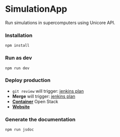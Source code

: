 # SimulationApp
Run simulations in supercomputers using Unicore API.

### Installation
``` npm install ```

### Run as dev
``` npm run dev ```

### Deploy production
* `git review` will trigger: [jenkins plan](https://bbpcode.epfl.ch/ci/job/platform.simulationapp_to_objectstorage.gerrit/)
* **Merge** will trigger: [jenkins plan](https://bbpcode.epfl.ch/ci/job/platform.simulationapp_to_objectstorage/)
* [**Container**](https://bbpopenstack.epfl.ch/dashboard/project/containers/container/simulationapp) Open Stack
* [**Website**](https://bbp.epfl.ch/public/simulationapp/index.html#/)

### Generate the documentation
``` npm run jsdoc ```